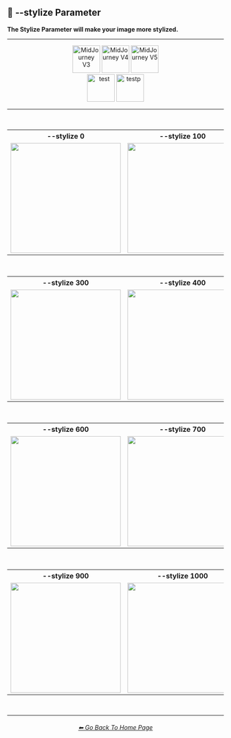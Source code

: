 <h2>🎇 --stylize Parameter</h2>
<b>The Stylize Parameter will make your image more stylized.</b>
<br>

<hr><!--------------->

<div align="center">

[<img src="./Images/Repo_Parts/Buttons/Version_Buttons/button_version_V3_inactive_third.webp?raw=true" alt="MidJourney V3" height="64" />](F://GitHubRepo/MidJourney-Styles-and-Keywords-Reference/Pages/MJ_V3/Comparison_Pages/Parameters/Stylize_Comparison.md)
[<img src="./Images/Repo_Parts/Buttons/Version_Buttons/button_version_V4_inactive_third.webp?raw=true" alt="MidJourney V4" height="64" />](F://GitHubRepo/MidJourney-Styles-and-Keywords-Reference/Pages/MJ_V4/Comparison_Pages/Parameters/Stylize_Comparison/Stylize_Comparison.md)
[<img src="./Images/Repo_Parts/Buttons/Version_Buttons/button_version_V5_Alpha_active_third.webp?raw=true" alt="MidJourney V5" height="64" />](F://GitHubRepo/MidJourney-Styles-and-Keywords-Reference/Pages/MJ_V5/Comparison_Pages/Parameters/Stylize_Comparison.md)
<br>
[<img src="./Images/Repo_Parts/Buttons/Version_Buttons/Midjourney_Beta_Features/button_version_test_inactive_half.webp?raw=true" alt="test" height="64" />](F://GitHubRepo/MidJourney-Styles-and-Keywords-Reference/Pages/Midjourney_Beta_Features/test/Comparison_Pages/Parameters/Stylize_Comparison.md)
[<img src="./Images/Repo_Parts/Buttons/Version_Buttons/Midjourney_Beta_Features/button_version_testp_inactive_half.webp?raw=true" alt="testp" height="64" />](F://GitHubRepo/MidJourney-Styles-and-Keywords-Reference/Pages/Midjourney_Beta_Features/testp/Comparison_Pages/Parameters/Stylize_Comparison.md)

</div>

<hr>
<br>

<div align="center">

<table>
    <tr align=center valign=middle>
        <th>--stylize 0</th>
        <th>--stylize 100</th>
        <th>--stylize 200</th>
    </tr>
    <tr align=center valign=middle>
        <td>
            <img src="./Images/MJ_V5/V5_Alpha_1/Comparison_Page_Images/Stylize_Comparison/Opal_stylize_0.webp?raw=true" width="256" />
        </td>
        <td>
            <img src="./Images/MJ_V5/V5_Alpha_1/Comparison_Page_Images/Stylize_Comparison/Opal_stylize_100.webp?raw=true" width="256" />
        </td>
        <td>
            <img src="./Images/MJ_V5/V5_Alpha_1/Comparison_Page_Images/Stylize_Comparison/Opal_stylize_200.webp?raw=true" width="256" />
        </td>
    </tr>
</table>

<br>

<table>
    <tr align=center valign=middle>
        <th>--stylize 300</th>
        <th>--stylize 400</th>
        <th>--stylize 500</th>
    </tr>
    <tr align=center valign=middle>
        <td>
            <img src="./Images/MJ_V5/V5_Alpha_1/Comparison_Page_Images/Stylize_Comparison/Opal_stylize_300.webp?raw=true" width="256" />
        </td>
        <td>
            <img src="./Images/MJ_V5/V5_Alpha_1/Comparison_Page_Images/Stylize_Comparison/Opal_stylize_400.webp?raw=true" width="256" />
        </td>
        <td>
            <img src="./Images/MJ_V5/V5_Alpha_1/Comparison_Page_Images/Stylize_Comparison/Opal_stylize_500.webp?raw=true" width="256" />
        </td>
    </tr>
</table>

<br>

<table>
    <tr align=center valign=middle>
        <th>--stylize 600</th>
        <th>--stylize 700</th>
        <th>--stylize 800</th>
    </tr>
    <tr align=center valign=middle>
        <td>
            <img src="./Images/MJ_V5/V5_Alpha_1/Comparison_Page_Images/Stylize_Comparison/Opal_stylize_600.webp?raw=true" width="256" />
        </td>
        <td>
            <img src="./Images/MJ_V5/V5_Alpha_1/Comparison_Page_Images/Stylize_Comparison/Opal_stylize_700.webp?raw=true" width="256" />
        </td>
        <td>
            <img src="./Images/MJ_V5/V5_Alpha_1/Comparison_Page_Images/Stylize_Comparison/Opal_stylize_800.webp?raw=true" width="256" />
        </td>
    </tr>
</table>

<br>

<table>
    <tr align=center valign=middle>
        <th>--stylize 900</th>
        <th>--stylize 1000</th>
    </tr>
    <tr align=center valign=middle>
        <td>
            <img src="./Images/MJ_V5/V5_Alpha_1/Comparison_Page_Images/Stylize_Comparison/Opal_stylize_900.webp?raw=true" width="256" />
        </td>
        <td>
            <img src="./Images/MJ_V5/V5_Alpha_1/Comparison_Page_Images/Stylize_Comparison/Opal_stylize_1000.webp?raw=true" width="256" />
        </td>
    </tr>
</table>

</div>

<br>

<hr><!--------------->
<div align="center">
<h6><a href="F://GitHubRepo/MidJourney-Styles-and-Keywords-Reference/README.md">⬅ Go Back To Home Page</a></h6>
</div>
